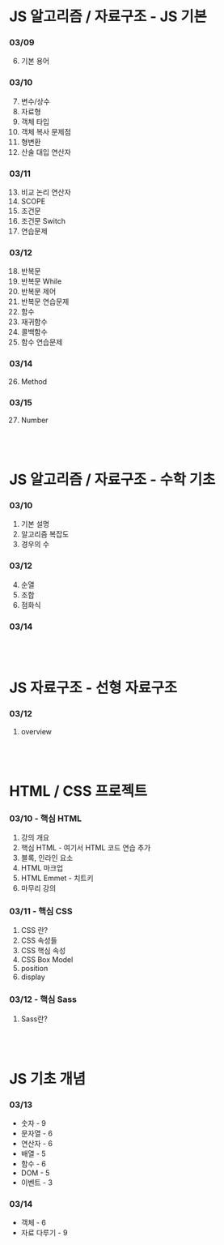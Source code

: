 # JS 알고리즘 / 자료구조 - JS 기본

### 03/09

6. 기본 용어

### 03/10

7. 변수/상수
8. 자료형
9. 객체 타입
10. 객체 복사 문제점
11. 형변환
12. 산술 대입 연산자

### 03/11

13. 비교 논리 연산자
14. SCOPE
15. 조건문
16. 조건문 Switch
17. 연습문제

### 03/12

18. 반복문
19. 반복문 While
20. 반복문 제어
21. 반복문 연습문제
22. 함수
23. 재귀함수
24. 콜백함수
25. 함수 연습문제

### 03/14

26. Method

### 03/15

27. Number

<br>
<br>

# JS 알고리즘 / 자료구조 - 수학 기초

### 03/10

1. 기본 설명
2. 알고리즘 복잡도
3. 경우의 수

### 03/12

4. 순열
5. 조합
6. 점화식

### 03/14

<br>
<br>

# JS 자료구조 - 선형 자료구조

### 03/12

1. overview

<br>
<br>

# HTML / CSS 프로젝트

### 03/10 - 핵심 HTML

1. 강의 개요
2. 핵심 HTML - 여기서 HTML 코드 연습 추가
3. 블록, 인라인 요소
4. HTML 마크업
5. HTML Emmet - 치트키
6. 마무리 강의

### 03/11 - 핵심 CSS

1. CSS 란?
2. CSS 속성들
3. CSS 핵심 속성
4. CSS Box Model
5. position
6. display

### 03/12 - 핵심 Sass

1. Sass란?

<br>
<br>

# JS 기초 개념

### 03/13

- 숫자 - 9
- 문자열 - 6
- 연산자 - 6
- 배열 - 5
- 함수 - 6
- DOM - 5
- 이벤트 - 3

### 03/14

- 객체 - 6
- 자료 다루기 - 9
